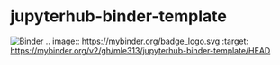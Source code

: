 # jupyterhub-binder-template
[![Binder](https://mybinder.org/badge_logo.svg)](https://mybinder.org/v2/gh/mle313/jupyterhub-binder-template/HEAD)
.. image:: https://mybinder.org/badge_logo.svg
 :target: https://mybinder.org/v2/gh/mle313/jupyterhub-binder-template/HEAD
